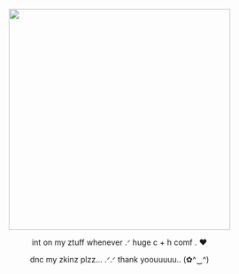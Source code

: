 <p align="center">
  <img width="400" height=400 src= "https://github.com/user-attachments/assets/69b1cdc3-e80d-4add-9a39-dc0deb4d71c8"






</p>



<p align="center">
	int on my ztuff whenever .ᐟ huge c + h comf . ♥

<p align= "center">
dnc my zkinz plzz... .ᐟ.ᐟ thank yoouuuuu.. (✿^‿^)

